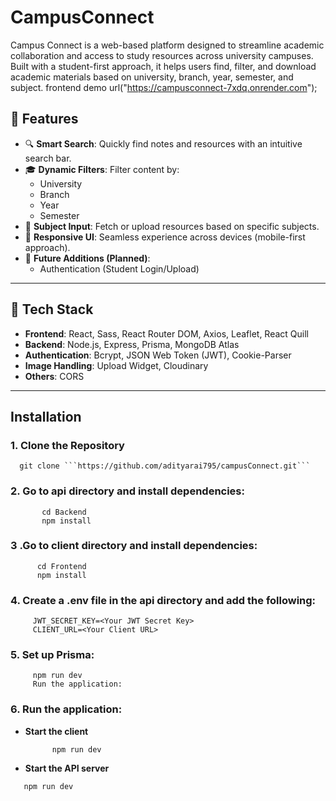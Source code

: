 # CampusConnect

Campus Connect is a web-based platform designed to streamline academic collaboration and access to study resources across university campuses. Built with a student-first approach, it helps users find, filter, and download academic materials based on university, branch, year, semester, and subject.
frontend demo url("https://campusconnect-7xdq.onrender.com");

## 🚀 Features

- 🔍 **Smart Search**: Quickly find notes and resources with an intuitive search bar.
- 🎓 **Dynamic Filters**: Filter content by:
  - University
  - Branch
  - Year
  - Semester
- 📘 **Subject Input**: Fetch or upload resources based on specific subjects.
- 📱 **Responsive UI**: Seamless experience across devices (mobile-first approach).
- 🧠 **Future Additions (Planned)**:
  - Authentication (Student Login/Upload)

---

## 🧰 Tech Stack

- **Frontend**: React, Sass, React Router DOM, Axios, Leaflet, React Quill
- **Backend**: Node.js, Express, Prisma, MongoDB Atlas
- **Authentication**: Bcrypt, JSON Web Token (JWT), Cookie-Parser
- **Image Handling**: Upload Widget, Cloudinary
- **Others**: CORS

--- 

## Installation

### 1. Clone the Repository
      git clone ```https://github.com/adityarai795/campusConnect.git```


### 2. Go to api directory and install dependencies:

```    cd CampusConnect
       cd Backend
       npm install
 ```
      
### 3 .Go to client directory and install dependencies:

   ```   cd CampusConnect
         cd Frontend 
         npm install 
   ```

### 4. Create a .env file in the api directory and add the following:
```    DATABASE_URL=<Your MongoDB Atlas URL> 
     JWT_SECRET_KEY=<Your JWT Secret Key>   
     CLIENT_URL=<Your Client URL>
 ```

### 5. Set up Prisma:

 ```     cd backend  
      npm run dev
      Run the application:
```
### 6. Run the application:

-   **Start the client**
      ```  cd client 
            npm run dev 
      ```

      
-  **Start the API server**
``` cd api  
   npm run dev 
```
